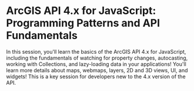 # ArcGIS API 4.x for JavaScript: Programming Patterns and API Fundamentals

In this session, you'll learn the basics of the ArcGIS API 4.x for JavaScript, including the fundamentals of watching for property changes, autocasting, working with Collections, and lazy-loading data in your applications! You'll learn more details about maps, webmaps, layers, 2D and 3D views, UI, and widgets! This is a key session for developers new to the 4.x version of the API.
